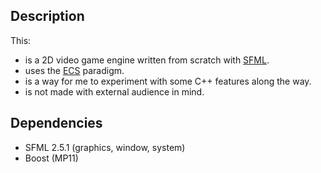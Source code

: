 ## Description

This:

- is a 2D video game engine written from scratch with [SFML](https://www.sfml-dev.org/).
- uses the [ECS](https://en.wikipedia.org/wiki/Entity_component_system) paradigm.
- is a way for me to experiment with some C++ features along the way.
- is not made with external audience in mind.

## Dependencies

- SFML 2.5.1 (graphics, window, system)
- Boost (MP11)
